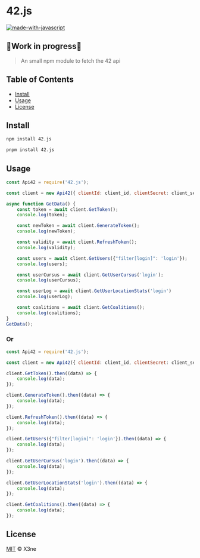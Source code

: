 # 42.js

[![made-with-javascript](https://img.shields.io/badge/Made%20with-JavaScript-1f425f.svg)](https://www.javascript.com)

## 🚧Work in progress🚧

> An small npm module to fetch the 42 api


## Table of Contents

<!-- * [Doc](#doc) -->
* [Install](#install)
* [Usage](#usage)
* [License](#license)

## Install
```sh
npm install 42.js
```
```sh
pnpm install 42.js
```

## Usage

```js
const Api42 = require('42.js');

const client = new Api42({ clientId: client_id, clientSecret: client_secret });

async function GetData() {
    const token = await client.GetToken();
    console.log(token);

    const newToken = await client.GenerateToken();
    console.log(newToken);

    const validity = await client.RefreshToken();
    console.log(validity);

    const users = await client.GetUsers({"filter[login]": 'login'});
    console.log(users);

    const userCursus = await client.GetUserCursus('login');
    console.log(userCursus);

    const userLog = await client.GetUserLocationStats('login')
    console.log(userLog);

    const coalitions = await client.GetCoalitions();
    console.log(coalitions);
}
GetData();
```
### Or
```js
const Api42 = require('42.js');

const client = new Api42({ clientId: client_id, clientSecret: client_secret });

client.GetToken().then((data) => {
    console.log(data);
});

client.GenerateToken().then((data) => {
    console.log(data);
});

client.RefreshToken().then((data) => {
    console.log(data);
});

client.GetUsers({"filter[login]": 'login'}).then((data) => {
    console.log(data);
});

client.GetUserCursus('login').then((data) => {
    console.log(data);
});

client.GetUserLocationStats('login').then((data) => {
    console.log(data);
});

client.GetCoalitions().then((data) => {
    console.log(data);
});
```

## License

[MIT](LICENSE) © X3ne
